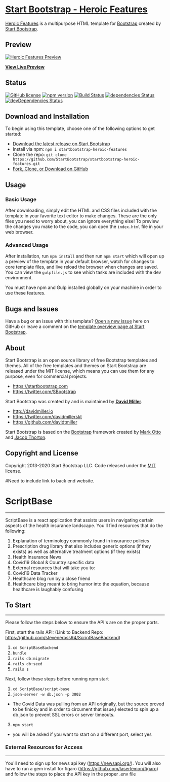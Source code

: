 # [Start Bootstrap - Heroic Features](https://startbootstrap.com/templates/heroic-features/)

[Heroic Features](https://startbootstrap.com/templates/heroic-features/) is a multipurpose HTML template for [Bootstrap](https://getbootstrap.com/) created by [Start Bootstrap](https://startbootstrap.com/).

## Preview

[![Heroic Features Preview](https://startbootstrap.com/assets/img/screenshots/templates/heroic-features.png)](https://startbootstrap.github.io/startbootstrap-heroic-features/)

**[View Live Preview](https://startbootstrap.github.io/startbootstrap-heroic-features/)**

## Status

[![GitHub license](https://img.shields.io/badge/license-MIT-blue.svg)](https://raw.githubusercontent.com/StartBootstrap/startbootstrap-heroic-features/master/LICENSE)
[![npm version](https://img.shields.io/npm/v/startbootstrap-heroic-features.svg)](https://www.npmjs.com/package/startbootstrap-heroic-features)
[![Build Status](https://travis-ci.org/StartBootstrap/startbootstrap-heroic-features.svg?branch=master)](https://travis-ci.org/StartBootstrap/startbootstrap-heroic-features)
[![dependencies Status](https://david-dm.org/StartBootstrap/startbootstrap-heroic-features/status.svg)](https://david-dm.org/StartBootstrap/startbootstrap-heroic-features)
[![devDependencies Status](https://david-dm.org/StartBootstrap/startbootstrap-heroic-features/dev-status.svg)](https://david-dm.org/StartBootstrap/startbootstrap-heroic-features?type=dev)

## Download and Installation

To begin using this template, choose one of the following options to get started:

* [Download the latest release on Start Bootstrap](https://startbootstrap.com/templates/heroic-features/)
* Install via npm: `npm i startbootstrap-heroic-features`
* Clone the repo: `git clone https://github.com/StartBootstrap/startbootstrap-heroic-features.git`
* [Fork, Clone, or Download on GitHub](https://github.com/StartBootstrap/startbootstrap-heroic-features)

## Usage

### Basic Usage

After downloading, simply edit the HTML and CSS files included with the template in your favorite text editor to make changes. These are the only files you need to worry about, you can ignore everything else! To preview the changes you make to the code, you can open the `index.html` file in your web browser.

### Advanced Usage

After installation, run `npm install` and then run `npm start` which will open up a preview of the template in your default browser, watch for changes to core template files, and live reload the browser when changes are saved. You can view the `gulpfile.js` to see which tasks are included with the dev environment.

You must have npm and Gulp installed globally on your machine in order to use these features.

## Bugs and Issues

Have a bug or an issue with this template? [Open a new issue](https://github.com/StartBootstrap/startbootstrap-heroic-features/issues) here on GitHub or leave a comment on the [template overview page at Start Bootstrap](https://startbootstrap.com/templates/heroic-features/).

## About

Start Bootstrap is an open source library of free Bootstrap templates and themes. All of the free templates and themes on Start Bootstrap are released under the MIT license, which means you can use them for any purpose, even for commercial projects.

* <https://startbootstrap.com>
* <https://twitter.com/SBootstrap>

Start Bootstrap was created by and is maintained by **[David Miller](http://davidmiller.io/)**.

* <http://davidmiller.io>
* <https://twitter.com/davidmillerskt>
* <https://github.com/davidtmiller>

Start Bootstrap is based on the [Bootstrap](https://getbootstrap.com/) framework created by [Mark Otto](https://twitter.com/mdo) and [Jacob Thorton](https://twitter.com/fat).

## Copyright and License

Copyright 2013-2020 Start Bootstrap LLC. Code released under the [MIT](https://github.com/StartBootstrap/startbootstrap-heroic-features/blob/gh-pages/LICENSE) license.



#Need to include link to back end website.

# ScriptBase
---
ScriptBase is a react application that assists users in navigating certain aspects of the health insurance landscape. You'll find resources that do the following: 

1. Explanation of terminology commonly found in insurance policies
2. Prescription drug library that also includes generic options (if they exists) as well as alternative treatment options (if they exists)
3. Health Insurance News
4. Covid19 Global & Country specific data 
5. External resources that will take you to:
  1. Covid19 Data Tracker
  2. Healthcare blog run by a close friend
  3. Healthcare blog meant to bring humor into the equation, because healthcare is laughably confusing


## To Start
---
Please follow the steps below to ensure the API's are on the proper ports. 


First, start the rails API:
(Link to Backend Repo: https://github.com/steveneross94/ScriptBaseBackend)
1. `cd ScriptBaseBackend`
2. `bundle`
3. `rails db:migrate`
4. `rails db:seed`
5. `rails s`

Next, follow these steps before running npm start
1. `cd ScriptBase/script-base` 
2. `json-server -w db.json -p 3002`
  - The Covid Data was pulling from an API originally, but the source proved to be finicky and in order to circument that issue,I elected to spin up a db.json to prevent SSL errors or server timeouts. 
3. `npm start`
  - you will be asked if you want to start on a different port, select yes

### External Resources for Access
---
You'll need to sign up for news api key (https://newsapi.org/). You will also have to run a gem install for figaro (https://github.com/laserlemon/figaro) and follow the steps to place the API key in the proper .env file